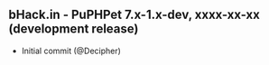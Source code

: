 bHack.in - PuPHPet 7.x-1.x-dev, xxxx-xx-xx (development release)
--------------------------------------------------------------------------------

* Initial commit (@Decipher)
